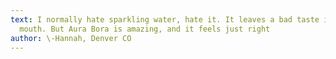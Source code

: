 ```yaml
---
text: I normally hate sparkling water, hate it. It leaves a bad taste in my
  mouth. But Aura Bora is amazing, and it feels just right
author: \-Hannah, Denver CO
---
```

